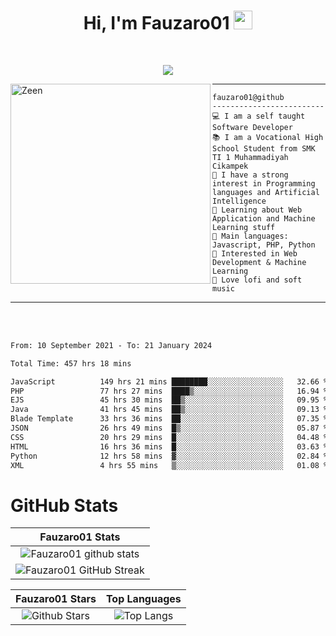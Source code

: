 <h1 align="center">
Hi, I'm Fauzaro01
  <img src="https://media.giphy.com/media/hvRJCLFzcasrR4ia7z/giphy.gif" width="30"></h1>
<br/>

<p align="center">
  <a href="https://github.com/DenverCoder1/readme-typing-svg">
    <img src="https://readme-typing-svg.herokuapp.com?lines=Chill%20and%20Coding;Full+Stack+Web+Developer;Student;Software%20Develover;Always%20learning%20new%20things&center=true&width=380&height=45"></a>
</p>

<img align="left" src="https://media.tenor.com/LNrMsLTFICEAAAAi/elysia.gif" alt="Zeen" width="320" height="320" />
<hr>

```
fauzaro01@github
-------------------------
💻 I am a self taught Software Developer
📚 I am a Vocational High School Student from SMK TI 1 Muhammadiyah Cikampek
📝 I have a strong interest in Programming languages and Artificial Intelligence
🌱 Learning about Web Application and Machine Learning stuff
🌟 Main languages: Javascript, PHP, Python
🚩 Interested in Web Development & Machine Learning
🎵 Love lofi and soft music 
```

<hr>
<br>
<br>
<div align="left">
<!--START_SECTION:waka-->

```txt
From: 10 September 2021 - To: 21 January 2024

Total Time: 457 hrs 18 mins

JavaScript          149 hrs 21 mins ████████░░░░░░░░░░░░░░░░░   32.66 %
PHP                 77 hrs 27 mins  ████▒░░░░░░░░░░░░░░░░░░░░   16.94 %
EJS                 45 hrs 30 mins  ██▒░░░░░░░░░░░░░░░░░░░░░░   09.95 %
Java                41 hrs 45 mins  ██▒░░░░░░░░░░░░░░░░░░░░░░   09.13 %
Blade Template      33 hrs 36 mins  ██░░░░░░░░░░░░░░░░░░░░░░░   07.35 %
JSON                26 hrs 49 mins  █▒░░░░░░░░░░░░░░░░░░░░░░░   05.87 %
CSS                 20 hrs 29 mins  █░░░░░░░░░░░░░░░░░░░░░░░░   04.48 %
HTML                16 hrs 36 mins  █░░░░░░░░░░░░░░░░░░░░░░░░   03.63 %
Python              12 hrs 58 mins  ▓░░░░░░░░░░░░░░░░░░░░░░░░   02.84 %
XML                 4 hrs 55 mins   ▒░░░░░░░░░░░░░░░░░░░░░░░░   01.08 %
```

<!--END_SECTION:waka-->
</div>

# GitHub Stats

|                                                            Fauzaro01 Stats                                                            |
| :--------------------------------------------------------------------------------------------------------------------------------------------: |
|        ![Fauzaro01 github stats](https://github-readme-stats.vercel.app/api?username=Fauzaro01&show_icons=true&theme=algolia)        |
|              ![Fauzaro01 GitHub Streak](https://github-readme-streak-stats.herokuapp.com/?user=Fauzaro01&theme=algolia)              |

|                                                                                              Fauzaro01 Stars                                                                                              |                                                           Top Languages                                                           |
| :----------------------------------------------------------------------------------------------------------------------------------------------------------------------------------------------------------------: | :-------------------------------------------------------------------------------------------------------------------------------: |
| ![Github Stars](https://github-readme-stats.vercel.app/api?username=Fauzaro01&show_icons=true&locale=en&count_private=true&hide_rank=true&custom_title=My%20GitHub%20Stats&disable_animations=true&theme=algolia) | ![Top Langs](https://github-readme-stats.vercel.app/api/top-langs/?username=Fauzaro01&langs_count=8&theme=algolia&layout=compact) |


